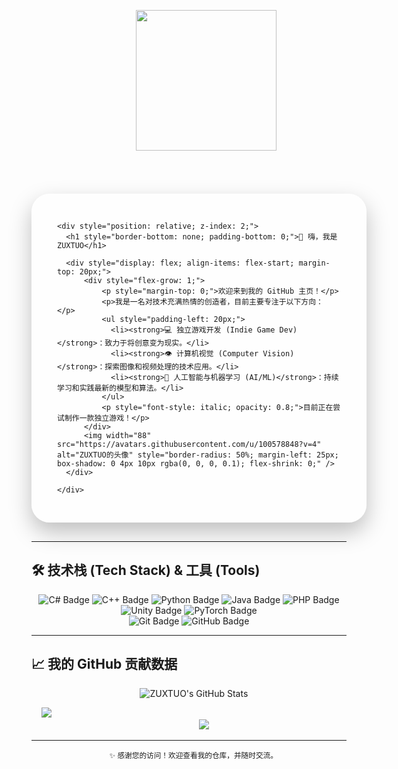 <div align="center">

    <picture>
    <source media="(prefers-color-scheme: dark)" srcset="https://cdn.jsdelivr.net/gh/sun0225SUN/sun0225SUN/assets/images/coding.gif" />
    <source media="(prefers-color-scheme: light)" srcset="https://cdn.jsdelivr.net/gh/sun0225SUN/sun0225SUN/assets/images/developer.svg" height="225px" />
    <img src="https://cdn.jsdelivr.net/gh/sun0225SUN/sun0225SUN/assets/images/coding.gif" />
  </picture>

    <div style="
    position: relative;
    width: clamp(300px, 90%, 800px); /* 居中并限制宽度 */
    margin: 35px auto 30px auto; /* 自动居中 */
    padding: 30px 40px;
    border-radius: 1.8rem;
    overflow: hidden;
    /* 核心模拟：半透明白色背景 */
    background: rgba(255, 255, 255, 0.35);
    /* 核心模拟：外边阴影 */
    box-shadow: 0 15px 35px rgba(0, 0, 0, 0.25), 0 0 0 1px rgba(255, 255, 255, 0.5);
    /* 核心模拟：内侧高光 */
    border: 1px solid rgba(255, 255, 255, 0.6);
    /* 尝试启用模糊，但可能被禁用 */
    backdrop-filter: blur(5px);
    -webkit-backdrop-filter: blur(5px);
    text-align: left; /* 确保内部文本对齐 */
  ">
    <div style="
      position: absolute;
      inset: 0;
      border-radius: inherit;
      box-shadow: inset 0 0 20px rgba(255, 255, 255, 0.45);
      pointer-events: none;
      z-index: 1;
    "></div>

    <div style="position: relative; z-index: 2;">
      <h1 style="border-bottom: none; padding-bottom: 0;">👋 嗨，我是 ZUXTUO</h1>

      <div style="display: flex; align-items: flex-start; margin-top: 20px;">
          <div style="flex-grow: 1;">
              <p style="margin-top: 0;">欢迎来到我的 GitHub 主页！</p>
              <p>我是一名对技术充满热情的创造者，目前主要专注于以下方向：</p>
              <ul style="padding-left: 20px;">
                <li><strong>💻 独立游戏开发 (Indie Game Dev)</strong>：致力于将创意变为现实。</li>
                <li><strong>👁️ 计算机视觉 (Computer Vision)</strong>：探索图像和视频处理的技术应用。</li>
                <li><strong>🤖 人工智能与机器学习 (AI/ML)</strong>：持续学习和实践最新的模型和算法。</li>
              </ul>
              <p style="font-style: italic; opacity: 0.8;">目前正在尝试制作一款独立游戏！</p>
          </div>
          <img width="88" src="https://avatars.githubusercontent.com/u/100578848?v=4" alt="ZUXTUO的头像" style="border-radius: 50%; margin-left: 25px; box-shadow: 0 4px 10px rgba(0, 0, 0, 0.1); flex-shrink: 0;" />
      </div>

    </div>
  </div>

</div>

***

## 🛠️ 技术栈 (Tech Stack) & 工具 (Tools)

<p align="center">
  <img src="https://img.shields.io/badge/-C%23-239120?style=for-the-badge&logo=c-sharp&logoColor=white" alt="C# Badge" />
  <img src="https://img.shields.io/badge/-C%2B%2B-00599C?style=for-the-badge&logo=cplusplus&logoColor=white" alt="C++ Badge" />
  <img src="https://img.shields.io/badge/-Python-3776AB?style=for-the-badge&logo=python&logoColor=white" alt="Python Badge" />
  <img src="https://img.shields.io/badge/-Java-007396?style=for-the-badge&logo=java&logoColor=white" alt="Java Badge" />
  <img src="https://img.shields.io/badge/-PHP-777BB4?style=for-the-badge&logo=php&logoColor=white" alt="PHP Badge" />
  
  <br/>
  
  <img src="https://img.shields.io/badge/-Unity-FFFFFF?style=for-the-badge&logo=unity&logoColor=black" alt="Unity Badge" />
  <img src="https://img.shields.io/badge/-PyTorch-EE4C2C?style=for-the-badge&logo=pytorch&logoColor=white" alt="PyTorch Badge" />
  
  <br/>
  
  <img src="https://img.shields.io/badge/-Git-F05032?style=for-the-badge&logo=git&logoColor=white" alt="Git Badge" />
  <img src="https://img.shields.io/badge/-GitHub-181717?style=for-the-badge&logo=github&logoColor=white" alt="GitHub Badge" />
</p>

***

## 📈 我的 GitHub 贡献数据

<p align="center">
    <img src="https://github-readme-stats.vercel.app/api?username=ZUXTUO&show_icons=true&theme=tokyo-night&hide_border=true&count_private=true" alt="ZUXTUO's GitHub Stats" />
</p>

<picture>
  <source media="(prefers-color-scheme: light)" srcset="https://streak-stats.demolab.com/?user=ZUXTUO&theme=light&hide_border=true" />
  <img src="https://streak-stats.demolab.com/?user=ZUXTUO&theme=dark&hide_border=true" />
</picture>

<div align="center">
  <picture>
    <source media="(prefers-color-scheme: dark)"  srcset="https://github-readme-activity-graph.vercel.app/graph?username=ZUXTUO&theme=tokyo-night" />
    <source media="(prefers-color-scheme: light)" srcset="https://github-readme-activity-graph.vercel.app/graph?username=ZUXTUO&theme=xcode" />
    <img src="https://github-readme-activity-graph.vercel.app/graph?username=ZUXTUO&theme=tokyo-night" />
  </picture>
</div>

***

<p align="center">
  <small>
    ✨ 感谢您的访问！欢迎查看我的仓库，并随时交流。
  </small>
</p>